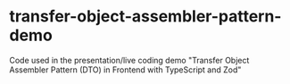 # transfer-object-assembler-pattern-demo
Code used in the presentation/live coding demo "Transfer Object Assembler Pattern (DTO) in Frontend with TypeScript and Zod"

